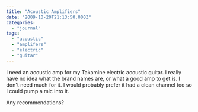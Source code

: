 ```yaml
---
title: "Acoustic Amplifiers"
date: "2009-10-20T21:13:50.000Z"
categories: 
  - "journal"
tags: 
  - "acoustic"
  - "amplifers"
  - "electric"
  - "guitar"
---
```


I need an acoustic amp for my Takamine electric acoustic guitar. I really have no idea what the brand names are, or what a good amp to get is. I don't need much for it. I would probably prefer it had a clean channel too so I could pump a mic into it.

Any recommendations?
